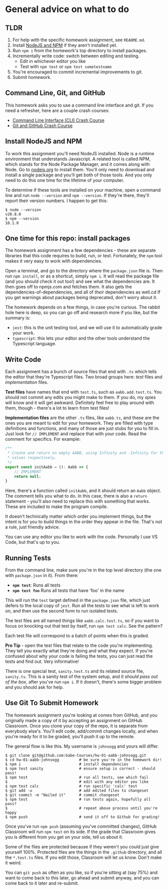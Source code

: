 # General advice on what to do

## TLDR

1. For help with the specific homework assignment, see `README.md`.
2. Install [NodeJS and NPM](https://nodejs.org/) if they aren't installed yet.
3. Run `npm i` from the homework's top directory to install packages.
4. Incrementally write code: switch between editing and testing.
    * Edit in whichever editor you like
    * Test with `npm test` or `npm test sometestname`
5. You're encouraged to commit incremental improvements to git.
6. Submit homework.

## Command Line, Git, and GitHub

This homework asks you to use a command line interface and git. If you need a
refresher, here are a couple crash courses:

* [Command Line Interface (CLI) Crash Course](https://gist.github.com/johnsogg/bfa37707275b67e4e8ac6a87009cc491)
* [Git and GitHub Crash Course](https://gist.github.com/johnsogg/56df0f970bd9e019da861fd37ceb42f8)

## Install NodeJS and NPM

To work this assignment you'll need NodeJS installed. Node is a runtime
environment that understands Javascript. A related tool is called NPM, which
stands for the Node Package Manager, and it comes along with Node. Go to
[nodejs.org](https://nodejs.org/) to install them. You'll only need to download
and install a single package and you'll get both of those tools. And you only
need to do this one time for the lifetime of your computer.

To determine if these tools are installed on your machine, open a command line
and run `node --version` and `npm --version`. If they're there, they'll report
their version numbers. I happen to get this:

```console
$ node --version
v20.8.0
$ npm --version
10.1.0
```

## One time for this repo: install packages

The homework assignment has a few dependencies - these are separate libraries
that this code requires to build, run, or test. Fortunately, the `npm` tool
makes it very easy to work with dependencies.

Open a terminal, and go to the directory where the `package.json` file is. Then
run `npm install`, or as a shortcut, simply `npm i`. It will read the package
file (and you should check it out too!) and see what the dependencies are. It
then goes off to npmjs.com and fetches them. It also gets the
dependencies-of-dependencies, and all of _their_ dependencies as well.cd 
If you get warnings about packages being deprecated, don't worry about it.

The homework depends on a few things, in case you're curious. The rabbit hole
here is deep, so you can go off and research more if you like, but the summary
is:

* `jest`: this is the unit testing tool, and we will use it to automatically
  grade your work.
* `typescript`: this lets your editor and the other tools understand the
  Typescript language.

## Write Code

Each assignment has a bunch of source files that end with `.ts` which tells the
editor that they're Typescript files. Two broad groups here: _test_ files and
_implementation_ files.

**Test files** have names that end with `test.ts`, such as `aabb.add.test.ts`.
You should not commit any edits you might make to them. If you do, my spies will
know and it will get awkward. Definitely feel free to play around with them,
though - there's a lot to learn from test files!

**Implementation files** are the other `.ts` files, like `aabb.ts`, and these
are the ones you are meant to edit for your homework. They are filled with type
definitions and functions, and many of those are just stubs for you to fill in.
Just look for `// IMPLEMENT` and replace that with your code. Read the comment
for specifics. For example:

```ts
/**
 * Create and return an empty AABB, using Infinity and -Infinity for the min/max
 * values respectively.
 */
export const initAabb = (): Aabb => {
    // IMPLEMENT
    return null;
}
```

Here, there's a function called `initAabb`, and it should return an `Aabb`
object. The comment tells you what to do. In this case, there is also a `return`
statement - you'll also need to replace this with something that works. These
are included to make the program compile.

It doesn't technically matter which order you implement things, but the intent
is for you to build things in the order they appear in the file. That's not a
rule, just friendly advice.

You can use any editor you like to work with the code. Personally I use VS Code,
but that's up to you.

## Running Tests

From the command line, make sure you're in the top level directory (the one with
`package.json` in it). From there:

* **`npm test`**: Runs all tests
* **`npm test foo`** Runs all tests that have 'foo' in the name

This will run the `test` target defined in the `package.json` file, which just
defers to the local copy of `jest`. Run all the tests to see what is left to
work on, and then use the second form to run isolated tests.

The test files are all named things like `aabb.calc.test.ts`, so if you want to
focus on knocking out that test by itself, run `npm test calc`. See the pattern?

Each test file will correspond to a batch of points when this is graded.

**Pro Tip** - open the test files that relate to the code you're implementing.
They tell you exactly what they're doing and what they expect. If you're
confused about why your code is failing the tests, you can just read the tests
and find out. Very informative!

There is one special test, `sanity.test.ts` and its related source file,
`sanity.ts`. This is a sanity test of the system setup, and _it should pass out
of the box_, after you've run `npm i`. If it doesn't, there's some bigger
problem and you should ask for help.

## Use Git To Submit Homework

The homework assignment you're looking at comes from GitHub, and you originally
made a copy of it by accepting an assignment on GitHub Classroom. Once you clone
your copy of the repo, it is separate from everybody else's. You'll edit code,
add/commit changes locally, and when you're ready for it to be graded, you'll
push it up to the remote. 

The general flow is like this. My username is `johnsogg` and yours will differ.

```console
$ git clone git@github.com:Gabe-Courses/hw-01-aabb-johnsogg.git
$ cd hw-01-aabb-johnsogg         # be sure you're in the homework dir!
$ npm i                          # install dependencies
$ npm test sanity                # ensure setup is correct - should pass!
$ npm test                       # run all tests, see which fail
$                                # edit with any editor you like
$ npm test calc                  # run specific 'calc' test
$ git add -u                     # add edited files to changeset
$ git commit -m "Nailed it"      # commit changeset
$ npm test                       # run tests again, hopefully all pass?
$                                # repeat above process until you're happy
$ npm push                       # send it off to Github for grading!
```

Once you've run `npm push` (assuming you've committed changes), GitHub Classroom
will run `npm test` on its side. If the grade that Classroom gives you is
different from you get on your side, tell us about it.

Some of the files are protected because if they weren't you could just give
yourself 100%. Protected files are the things in the `.github` directory, and
all the `*.test.ts` files. If you edit those, Classroom will let us know. Don't
make it weird.

You can `git push` as often as you like, so if you're sitting at (say 75%) and
want to come back to this later, go ahead and submit anyway, and you can come
back to it later and re-submit.